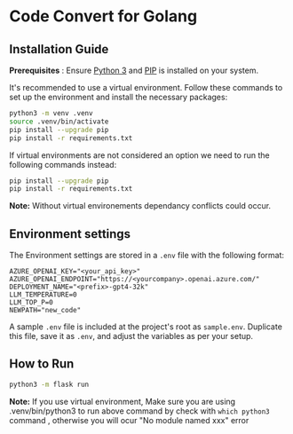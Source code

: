 # Code Convert for Golang

## Installation Guide

**Prerequisites** : Ensure [Python 3](https://www.python.org/downloads/) and [PIP](https://pip.pypa.io/en/stable/) is installed on your system.

It's recommended to use a virtual environment. Follow these commands to set up the environment and install the necessary packages:

```bash
python3 -m venv .venv
source .venv/bin/activate
pip install --upgrade pip
pip install -r requirements.txt
```

If virtual environments are not considered an option we need to run the following commands instead:

```bash
pip install --upgrade pip
pip install -r requirements.txt
```

**Note:** Without virtual environements dependancy conflicts could occur.

## Environment settings

The Environment settings are stored in a `.env` file with the following format:

```.env
AZURE_OPENAI_KEY="<your_api_key>"
AZURE_OPENAI_ENDPOINT="https://<yourcompany>.openai.azure.com/"
DEPLOYMENT_NAME="<prefix>-gpt4-32k"
LLM_TEMPERATURE=0
LLM_TOP_P=0
NEWPATH="new_code"
```

A sample `.env` file is included at the project's root as `sample.env`. Duplicate this file, save it as `.env`, and adjust the variables as per your setup.

## How to Run

```bash
python3 -m flask run
```

**Note:** If you use virtual environment, Make sure you are using .venv/bin/python3 to run above command by check with `which python3` command , otherwise you will ocur "No module named xxx" error
